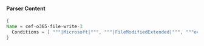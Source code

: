 #### Parser Content
```Java
{
Name = cef-o365-file-write-3
  Conditions = [ """|Microsoft|""", """|FileModifiedExtended|""", """eventId=""" ]
}
```